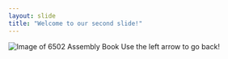 ```yaml
---
layout: slide
title: "Welcome to our second slide!"
---
```

![Image of 6502 Assembly Book](https://images-na.ssl-images-amazon.com/images/I/91aEl2PsFyL.jpg)
Use the left arrow to go back!
